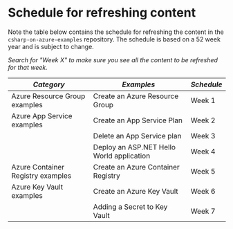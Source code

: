# Schedule for refreshing content

Note the table below contains the schedule for refreshing the content in the `csharp-on-azure-examples` repository. The schedule is based on a 52 week year and is subject to change. 

_Search for "Week X" to make sure you see all the content to be refreshed for that week._

| *Category* | *Examples* | *Schedule* |
|----------|-------|----------|
| Azure Resource Group examples | Create an Azure Resource Group | Week 1 |
| Azure App Service examples | Create an App Service Plan | Week 2 |
| | Delete an App Service plan | Week 3 |
| | Deploy an ASP.NET Hello World application | Week 4 |
| Azure Container Registry examples | Create an Azure Container Registry | Week 5 |
| Azure Key Vault examples | Create an Azure Key Vault | Week 6 |
| | Adding a Secret to Key Vault | Week 7 |
